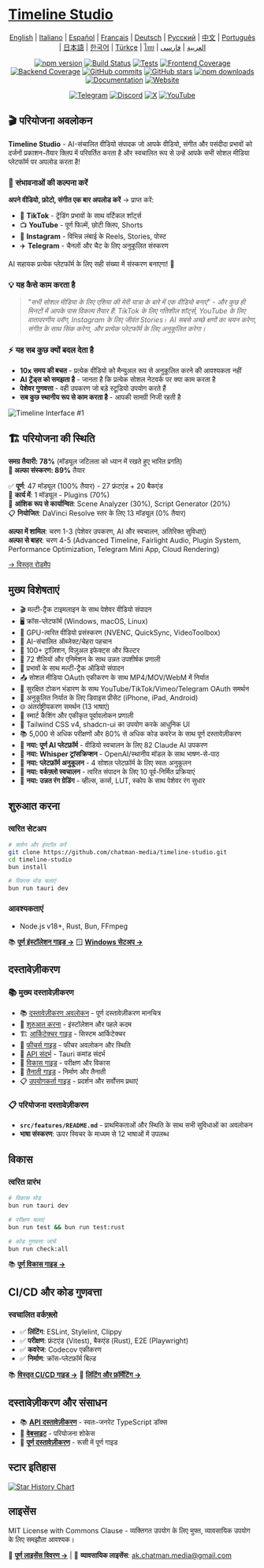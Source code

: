 # [Timeline Studio](https://chatman-media.github.io/timeline-studio/)

<div align="center">

[English](README.md) | [Italiano](README.it.md) | [Español](README.es.md) | [Français](README.fr.md) | [Deutsch](README.de.md) | [Русский](README.ru.md) | [中文](README.zh.md) | [Português](README.pt.md) | [日本語](README.ja.md) | [한국어](README.ko.md) | [Türkçe](README.tr.md) | [ไทย](README.th.md) | [العربية](README.ar.md) | [فارسی](README.fa.md)

[![npm version](https://img.shields.io/npm/v/timeline-studio.svg?style=for-the-badge)](https://www.npmjs.com/package/timeline-studio)
[![Build Status](https://img.shields.io/github/actions/workflow/status/chatman-media/timeline-studio/build.yml?style=for-the-badge&label=build)](https://github.com/chatman-media/timeline-studio/actions/workflows/build.yml)
[![Tests](https://img.shields.io/github/actions/workflow/status/chatman-media/timeline-studio/test-coverage.yml?style=for-the-badge&label=tests)](https://github.com/chatman-media/timeline-studio/actions/workflows/test-coverage.yml)
[![Frontend Coverage](https://img.shields.io/codecov/c/github/chatman-media/timeline-studio?style=for-the-badge&label=frontend&flag=frontend)](https://codecov.io/gh/chatman-media/timeline-studio)
[![Backend Coverage](https://img.shields.io/codecov/c/github/chatman-media/timeline-studio?style=for-the-badge&label=backend&flag=backend)](https://codecov.io/gh/chatman-media/timeline-studio)
[![GitHub commits](https://img.shields.io/github/commit-activity/m/chatman-media/timeline-studio?style=for-the-badge&label=commits)](https://github.com/chatman-media/timeline-studio/graphs/commit-activity)
[![GitHub stars](https://img.shields.io/github/stars/chatman-media/timeline-studio?style=for-the-badge)](https://github.com/chatman-media/timeline-studio/stargazers)
[![npm downloads](https://img.shields.io/npm/dm/timeline-studio?style=for-the-badge&label=npm%20downloads)](https://www.npmjs.com/package/timeline-studio)
[![Documentation](https://img.shields.io/badge/read-docs-blue?style=for-the-badge)](https://chatman-media.github.io/timeline-studio/api-docs/)
[![Website](https://img.shields.io/badge/visit-website-brightgreen?style=for-the-badge&logo=globe&logoColor=white)](https://chatman-media.github.io/timeline-studio/)

[![Telegram](https://img.shields.io/badge/Join%20Group-Telegram-2CA5E0?style=for-the-badge&logo=telegram&logoColor=white)](https://t.me/timelinestudio)
[![Discord](https://img.shields.io/badge/Chat-on%20Discord-5865F2?style=for-the-badge&logo=discord&logoColor=white)](https://discord.gg/gwJUYxck)
[![X](https://img.shields.io/badge/Follow-@chatman-000000?style=for-the-badge&logo=x&logoColor=white)](https://x.com/chatman_media)
[![YouTube](https://img.shields.io/badge/Subscribe-YouTube-FF0000?style=for-the-badge&logo=youtube&logoColor=white)](https://www.youtube.com/@chatman-media)

</div>

## 🎬 परियोजना अवलोकन

**Timeline Studio** - AI-संचालित वीडियो संपादक जो आपके वीडियो, संगीत और पसंदीदा प्रभावों को दर्जनों प्रकाशन-तैयार क्लिप में परिवर्तित करता है और स्वचालित रूप से उन्हें आपके सभी सोशल मीडिया प्लेटफॉर्म पर अपलोड करता है!

### 🚀 संभावनाओं की कल्पना करें

**अपने वीडियो, फ़ोटो, संगीत एक बार अपलोड करें** → प्राप्त करें:
- 📱 **TikTok** - ट्रेंडिंग प्रभावों के साथ वर्टिकल शॉर्ट्स
- 📺 **YouTube** - पूर्ण फिल्में, छोटी क्लिप, Shorts
- 📸 **Instagram** - विभिन्न लंबाई के Reels, Stories, पोस्ट
- ✈️ **Telegram** - चैनलों और चैट के लिए अनुकूलित संस्करण

AI सहायक प्रत्येक प्लेटफॉर्म के लिए सही संख्या में संस्करण बनाएगा! 🤖

### 💡 यह कैसे काम करता है

> *"सभी सोशल मीडिया के लिए एशिया की मेरी यात्रा के बारे में एक वीडियो बनाएं" - और कुछ ही मिनटों में आपके पास विकल्प तैयार हैं: TikTok के लिए गतिशील शॉर्ट्स, YouTube के लिए वातावरणीय व्लॉग, Instagram के लिए जीवंत Stories। AI सबसे अच्छे क्षणों का चयन करेगा, संगीत के साथ सिंक करेगा, और प्रत्येक प्लेटफॉर्म के लिए अनुकूलित करेगा।*

### ⚡ यह सब कुछ क्यों बदल देता है

- **10x समय की बचत** - प्रत्येक वीडियो को मैन्युअल रूप से अनुकूलित करने की आवश्यकता नहीं
- **AI ट्रेंड्स को समझता है** - जानता है कि प्रत्येक सोशल नेटवर्क पर क्या काम करता है
- **पेशेवर गुणवत्ता** - वही उपकरण जो बड़े स्टूडियो उपयोग करते हैं
- **सब कुछ स्थानीय रूप से काम करता है** - आपकी सामग्री निजी रहती है

![Timeline Interface #1](/public/screen3.png)

## 🏗️ परियोजना की स्थिति

**समग्र तैयारी: 78%** (मॉड्यूल जटिलता को ध्यान में रखते हुए भारित प्रगति)  
**🎯 अल्फा संस्करण: 89%** तैयार

✅ **पूर्ण**: 47 मॉड्यूल (100% तैयार) - 27 फ्रंटएंड + 20 बैकएंड  
🔄 **कार्य में**: 1 मॉड्यूल - Plugins (70%)  
🔧 **आंशिक रूप से कार्यान्वित**: Scene Analyzer (30%), Script Generator (20%)  
📋 **नियोजित**: DaVinci Resolve स्तर के लिए 13 मॉड्यूल (0% तैयार)

**अल्फा में शामिल**: चरण 1-3 (पेशेवर उपकरण, AI और स्वचालन, अतिरिक्त सुविधाएं)  
**अल्फा से बाहर**: चरण 4-5 (Advanced Timeline, Fairlight Audio, Plugin System, Performance Optimization, Telegram Mini App, Cloud Rendering)

[→ विस्तृत रोडमैप](docs-ru/10-roadmap/README.md)

## मुख्य विशेषताएं

- 🎬 मल्टी-ट्रैक टाइमलाइन के साथ पेशेवर वीडियो संपादन
- 🖥️ क्रॉस-प्लेटफॉर्म (Windows, macOS, Linux)
- 🚀 GPU-त्वरित वीडियो प्रसंस्करण (NVENC, QuickSync, VideoToolbox)
- 🤖 AI-संचालित ऑब्जेक्ट/चेहरा पहचान
- 🎨 100+ ट्रांज़िशन, विज़ुअल इफेक्ट्स और फिल्टर
- 📝 72 शैलियों और एनिमेशन के साथ उन्नत उपशीर्षक प्रणाली
- 🎵 प्रभावों के साथ मल्टी-ट्रैक ऑडियो संपादन
- 📤 सोशल मीडिया OAuth एकीकरण के साथ MP4/MOV/WebM में निर्यात
- 🔐 सुरक्षित टोकन भंडारण के साथ YouTube/TikTok/Vimeo/Telegram OAuth समर्थन
- 📱 अनुकूलित निर्यात के लिए डिवाइस प्रीसेट (iPhone, iPad, Android)
- 🌐 अंतर्राष्ट्रीयकरण समर्थन (13 भाषाएं)
- 💾 स्मार्ट कैशिंग और एकीकृत पूर्वावलोकन प्रणाली
- 🎨 Tailwind CSS v4, shadcn-ui का उपयोग करके आधुनिक UI
- 📚 5,000 से अधिक परीक्षणों और 80% से अधिक कोड कवरेज के साथ पूर्ण दस्तावेज़ीकरण
- 🧠 **नया: पूर्ण AI प्लेटफ़ॉर्म** - वीडियो स्वचालन के लिए 82 Claude AI उपकरण
- 🎤 **नया: Whisper ट्रांसक्रिप्शन** - OpenAI/स्थानीय मॉडल के साथ भाषण-से-पाठ
- 📱 **नया: प्लेटफ़ॉर्म अनुकूलन** - 4 सोशल प्लेटफ़ॉर्म के लिए स्वतः अनुकूलन
- 🤖 **नया: वर्कफ़्लो स्वचालन** - त्वरित संपादन के लिए 10 पूर्व-निर्मित प्रक्रियाएं
- 🎨 **नया: उन्नत रंग ग्रेडिंग** - व्हील्स, कर्व्स, LUT, स्कोप के साथ पेशेवर रंग सुधार

## शुरुआत करना

### त्वरित सेटअप

```bash
# क्लोन और इंस्टॉल करें
git clone https://github.com/chatman-media/timeline-studio.git
cd timeline-studio
bun install

# विकास मोड चलाएं
bun run tauri dev
```

### आवश्यकताएं
- Node.js v18+, Rust, Bun, FFmpeg

📚 **[पूर्ण इंस्टॉलेशन गाइड →](docs-ru/01-getting-started/README.md)**
🪟 **[Windows सेटअप →](docs-ru/06-deployment/platforms/windows-build.md)**

## दस्तावेज़ीकरण

### 📚 मुख्य दस्तावेज़ीकरण

- 📚 [दस्तावेज़ीकरण अवलोकन](docs-ru/README.md) - पूर्ण दस्तावेज़ीकरण मानचित्र
- 🚀 [शुरुआत करना](docs-ru/01-getting-started/README.md) - इंस्टॉलेशन और पहले कदम
- 🏗️ [आर्किटेक्चर गाइड](docs-ru/02-architecture/README.md) - सिस्टम आर्किटेक्चर
- 🎯 [फीचर्स गाइड](docs-ru/03-features/README.md) - फीचर अवलोकन और स्थिति
- 📡 [API संदर्भ](docs-ru/04-api-reference/README.md) - Tauri कमांड संदर्भ
- 🧪 [विकास गाइड](docs-ru/05-development/README.md) - परीक्षण और विकास
- 🚀 [तैनाती गाइड](docs-ru/06-deployment/README.md) - निर्माण और तैनाती
- 📋 [उपयोगकर्ता गाइड](docs-ru/07-guides/README.md) - प्रदर्शन और सर्वोत्तम प्रथाएं

### 📋 परियोजना दस्तावेज़ीकरण

- **`src/features/README.md`** - प्राथमिकताओं और स्थिति के साथ सभी सुविधाओं का अवलोकन
- **भाषा संस्करण**: ऊपर स्विचर के माध्यम से 12 भाषाओं में उपलब्ध

## विकास

### त्वरित प्रारंभ

```bash
# विकास मोड
bun run tauri dev

# परीक्षण चलाएं
bun run test && bun run test:rust

# कोड गुणवत्ता जांचें
bun run check:all
```

📚 **[पूर्ण विकास गाइड →](docs-ru/05-development/README.md)**

## CI/CD और कोड गुणवत्ता

### स्वचालित वर्कफ़्लो
- ✅ **लिंटिंग**: ESLint, Stylelint, Clippy
- ✅ **परीक्षण**: फ्रंटएंड (Vitest), बैकएंड (Rust), E2E (Playwright)
- ✅ **कवरेज**: Codecov एकीकरण
- ✅ **निर्माण**: क्रॉस-प्लेटफ़ॉर्म बिल्ड

📚 **[विस्तृत CI/CD गाइड →](docs-ru/06-deployment/README.md)**
🔧 **[लिंटिंग और फ़ॉर्मेटिंग →](docs-ru/05-development/linting-and-formatting.md)**

## दस्तावेज़ीकरण और संसाधन

- 📚 [**API दस्तावेज़ीकरण**](https://chatman-media.github.io/timeline-studio/api-docs/) - स्वतः-जनरेट TypeScript डॉक्स
- 🚀 [**वेबसाइट**](https://chatman-media.github.io/timeline-studio/) - परियोजना शोकेस
- 📖 [**पूर्ण दस्तावेज़ीकरण**](docs-ru/README.md) - रूसी में पूर्ण गाइड

## स्टार इतिहास
<a href="https://www.star-history.com/#chatman-media/timeline-studio&Date">
 <picture>
   <source media="(prefers-color-scheme: dark)" srcset="https://api.star-history.com/svg?repos=chatman-media/timeline-studio&type=Date&theme=dark" />
   <source media="(prefers-color-scheme: light)" srcset="https://api.star-history.com/svg?repos=chatman-media/timeline-studio&type=Date" />
   <img alt="Star History Chart" src="https://api.star-history.com/svg?repos=chatman-media/timeline-studio&type=Date" />
 </picture>
</a>

## लाइसेंस

MIT License with Commons Clause - व्यक्तिगत उपयोग के लिए मुफ्त, व्यावसायिक उपयोग के लिए समझौता आवश्यक।

📄 **[पूर्ण लाइसेंस विवरण →](docs-ru/10-legal/license.md)** | 📧 **व्यावसायिक लाइसेंस**: ak.chatman.media@gmail.com